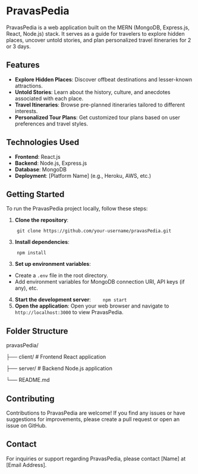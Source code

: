 # PravasPedia

PravasPedia is a web application built on the MERN (MongoDB, Express.js, React, Node.js) stack. It serves as a guide for travelers to explore hidden places, uncover untold stories, and plan personalized travel itineraries for 2 or 3 days.

## Features

- **Explore Hidden Places**: Discover offbeat destinations and lesser-known attractions.
- **Untold Stories**: Learn about the history, culture, and anecdotes associated with each place.
- **Travel Itineraries**: Browse pre-planned itineraries tailored to different interests.
- **Personalized Tour Plans**: Get customized tour plans based on user preferences and travel styles.

## Technologies Used

- **Frontend**: React.js
- **Backend**: Node.js, Express.js
- **Database**: MongoDB
- **Deployment**: [Platform Name] (e.g., Heroku, AWS, etc.)

## Getting Started

To run the PravasPedia project locally, follow these steps:

1. **Clone the repository**:
```
    git clone https://github.com/your-username/pravasPedia.git
```
3. **Install dependencies**:
``` cd pravasPedia
    npm install
```
3. **Set up environment variables**:
- Create a `.env` file in the root directory.
- Add environment variables for MongoDB connection URI, API keys (if any), etc.

4. **Start the development server**:
```     npm start ```
5. **Open the application**:
Open your web browser and navigate to `http://localhost:3000` to view PravasPedia.

## Folder Structure
pravasPedia/

├── client/ # Frontend React application

├── server/ # Backend Node.js application

└── README.md

## Contributing
Contributions to PravasPedia are welcome! If you find any issues or have suggestions for improvements, please create a pull request or open an issue on GitHub.

## Contact
For inquiries or support regarding PravasPedia, please contact [Name] at [Email Address].
